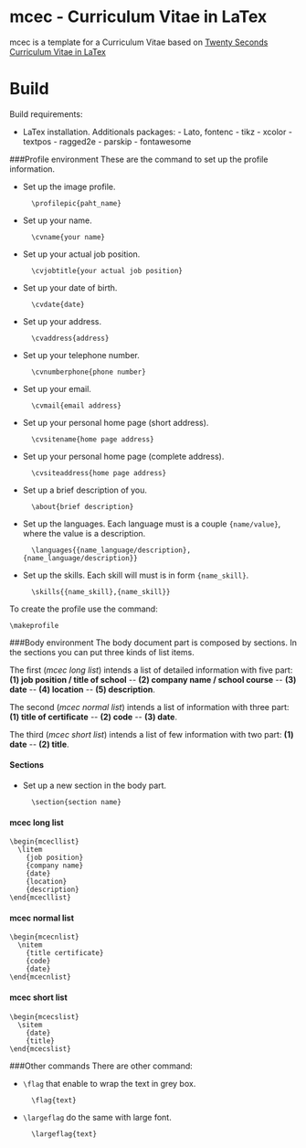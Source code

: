 mcec - Curriculum Vitae in LaTex
=======================================
mcec is a template for a Curriculum Vitae based on [Twenty Seconds Curriculum Vitae in LaTex](https://github.com/spagnuolocarmine/TwentySecondsCurriculumVitae-LaTex)

# Build 
Build requirements:

* LaTex installation. Additionals packages:
		- Lato, fontenc
		- tikz
		- xcolor
		- textpos
		- ragged2e
		- parskip
		- fontawesome

###Profile environment
These are the command to set up the profile information.

* Set up the image profile.
 	
		\profilepic{paht_name}
* Set up your name.
	
		\cvname{your name}
* Set up your actual job position.
	
		\cvjobtitle{your actual job position}
* Set up your date of birth.
	
		\cvdate{date}	
* Set up your address.
	
		\cvaddress{address}		
* Set up your telephone number.
	
		\cvnumberphone{phone number}
* Set up your email.
	
		\cvmail{email address}
* Set up your personal home page (short address).
 	
		\cvsitename{home page address}
* Set up your personal home page (complete address).
	
		\cvsiteaddress{home page address}

* Set up a brief description of you.
	
		\about{brief description}
* Set up the languages. Each language must is a couple `{name/value}`, where the value is a description.
	
		\languages{{name_language/description}, {name_language/description}}
* Set up the skills. Each skill will must is in form `{name_skill}`.
	
		\skills{{name_skill},{name_skill}}

To create the profile use the command:

	\makeprofile

###Body environment
The body document part is composed by sections.
In the sections you can put three kinds of list items.

The first (_mcec long list_) intends a list of detailed information with five part: **(1) job position / title of school** -- **(2) company name / school course** -- **(3) date** -- **(4) location** -- **(5) description**. 

The second (_mcec normal list_) intends a list of information with three part: **(1) title of certificate** -- **(2) code** -- **(3) date**.

The third (_mcec short list_) intends a list of few information with two part: **(1) date** -- **(2) title**. 

#### Sections
* Set up a new section in the body part.
		
		\section{section name}


#### mcec long list
```
\begin{mcecllist}
  \litem
    {job position}
    {company name}
    {date}
    {location}
    {description}
\end{mcecllist}
```
#### mcec normal list
```
\begin{mcecnlist}
  \nitem
    {title certificate}
    {code}
    {date}
\end{mcecnlist}
```
#### mcec short list
```
\begin{mcecslist}
  \sitem
    {date}
    {title}
\end{mcecslist}
```

###Other commands
There are other command: 

* `\flag` that enable to wrap the text in grey box.

		\flag{text}
* `\largeflag` do the same with large font.

		\largeflag{text}	
